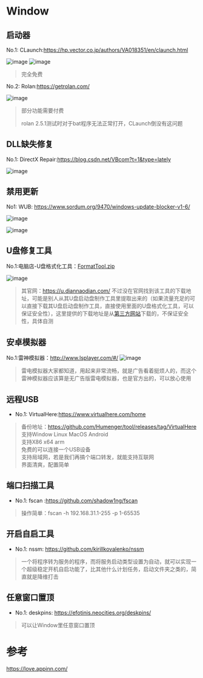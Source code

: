 # Window
## 启动器
No.1: CLaunch:https://hp.vector.co.jp/authors/VA018351/en/claunch.html

![image](https://user-images.githubusercontent.com/27600008/133387361-dcf23257-6cc1-47b1-85ae-05161f00bca3.png)
![image](https://user-images.githubusercontent.com/27600008/133387972-7c01bbee-2b74-4aa5-9b9e-7d9d02c28830.png)

> 完全免费

No.2: Rolan:https://getrolan.com/

![image](https://user-images.githubusercontent.com/27600008/133387685-9c71e4c9-a4e4-457e-be34-fb2afd9a098a.png)

> 部分功能需要付费
> 
> rolan 2.5.1测试时对于bat程序无法正常打开，CLaunch倒没有这问题
## DLL缺失修复
No.1: DirectX Repair:https://blog.csdn.net/VBcom?t=1&type=lately

![image](https://user-images.githubusercontent.com/27600008/133708644-037775ca-f1a5-4243-beeb-6e23289ece0e.png)

## 禁用更新
No1: WUB: https://www.sordum.org/9470/windows-update-blocker-v1-6/

![image](https://user-images.githubusercontent.com/27600008/133769105-52a811c3-8efd-4fc8-8af5-6ddc839ccfcd.png)

![image](https://user-images.githubusercontent.com/27600008/133768985-5d60e8c4-1d5a-4ea0-b8b5-a21f5f3e9e0a.png)

## U盘修复工具
No.1:电脑店-U盘格式化工具：[FormatTool.zip](https://github.com/Humenger/tool/files/7501561/FormatTool.zip)

![image](https://user-images.githubusercontent.com/27600008/140853745-a6071c5f-da13-4700-ab3b-cde6687e9714.png)
> 其官网：https://u.diannaodian.com/ 不过没在官网找到该工具的下载地址，可能是别人从其U盘启动盘制作工具里提取出来的（如果流量充足的可以直接下载其U盘启动盘制作工具，直接使用里面的U盘格式化工具，可以保证安全性），这里提供的下载地址是从[第三方网站](https://www.upantool.com/hfxf/xiufu/2015/FormatTool.html)下载的，不保证安全性，具体自测
## 安卓模拟器
No.1:雷神模拟器：http://www.lsplayer.com/#/ 
![image](https://user-images.githubusercontent.com/27600008/141681177-828cfbaf-051f-4c14-b0a0-cf8a132b6641.png)
> 雷电模拟器大家都知道，用起来非常流畅，就是广告看着挺烦人的，而这个雷神模拟器应该算是无广告版雷电模拟器，也是官方出的，可以放心使用

## 远程USB
- No.1: VirtualHere:https://www.virtualhere.com/home
> 备份地址：https://github.com/Humenger/tool/releases/tag/VirtualHere  
> 支持Window Linux MacOS Android  
> 支持X86 x64 arm  
> 免费的可以连接一个USB设备  
> 支持局域网，若是我们再搞个端口转发，就能支持互联网    
> 界面清爽，配置简单  

## 端口扫描工具
- No.1: fscan :https://github.com/shadow1ng/fscan
> 操作简单：fscan -h 192.168.31.1-255 -p 1-65535
## 开启自启工具
- No.1: nssm: https://github.com/kirillkovalenko/nssm  
> 一个将程序转为服务的程序，而将服务启动类型设置为自动，就可以实现一个超级稳定开机自启功能了，比其他什么计划任务，启动文件夹之类的，简直就是降维打击

## 任意窗口置顶
- No.1: deskpins: https://efotinis.neocities.org/deskpins/
> 可以让Window里任意窗口置顶  
# 参考

https://love.appinn.com/
